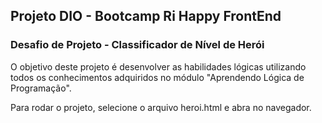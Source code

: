 ## Projeto DIO - Bootcamp Ri Happy FrontEnd

### Desafio de Projeto - Classificador de Nível de Herói

<p>O objetivo deste projeto é desenvolver as habilidades lógicas utilizando todos os conhecimentos adquiridos no módulo "Aprendendo Lógica de Programação".

<p>Para rodar o projeto, selecione o arquivo heroi.html e abra no navegador. 
